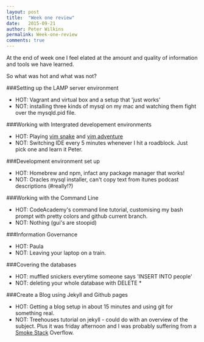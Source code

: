 ```yaml
---
layout: post
title:  "Week one review"
date:   2015-09-21
author: Peter Wilkins
permalink: Week-one-review
comments: true
---
```


At the end of week one I feel elated at the amount and quality of information and tools we have learned.

So what was hot and what was not?

###Setting up the LAMP server environment
* HOT: Vagrant and virtual box and a setup that 'just works'
* NOT: installing three kinds of mysql on my mac and watching them fight over the mysqld.pid file.

###Working with Intergrated developement environments
- HOT: Playing [vim snake](http://www.vimsnake.com/) and [vim adventure](http://vim-adventures.com/)
- NOT: Switching IDE every 5 minutes whenever I hit a roadblock. Just pick one and learn it Peter.

###Development environment set up
+ HOT: Homebrew and npm, infact any package manager that works!
+ NOT: Oracles mysql installer, can't copy text from itunes podcast descriptions (#really!?)

###Working with the Command Line
* HOT: CodeAcademy's command line tutorial, customising my bash prompt with pretty colors and github current branch.
* NOT: Nothing (gui's are stoopid)

###Information Governance
- HOT: Paula
- NOT: Leaving your laptop on a train.

###Covering the databases
+ HOT: muffled snickers everytime someone says 'INSERT INTO people'
+ NOT: deleting your whole database with DELETE *

###Create a Blog using Jekyll and Github pages
* HOT: Getting a blog setup in about 15 minutes and using git for something real.
* NOT: Treehouses tutorial on jekyll - could do with an overview of the subject. Plus it was friday afternoon and I was probably suffering from a [Smoke Stack](http://grillstock.co.uk/blogs/archives/tag/smokestack-burger/) Overflow.
